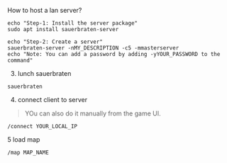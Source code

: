 How to host a lan server?
~~~
echo "Step-1: Install the server package"
sudo apt install sauerbraten-server

echo "Step-2: Create a server"
sauerbraten-server -nMY_DESCRIPTION -c5 -mmasterserver
echo "Note: You can add a password by adding -yYOUR_PASSWORD to the command"
~~~

3. lunch sauerbraten
~~~
sauerbraten
~~~

4. connect client to server
> YOu can also do it manually from the game UI.
~~~
/connect YOUR_LOCAL_IP
~~~

5 load map
~~~
/map MAP_NAME
~~~
